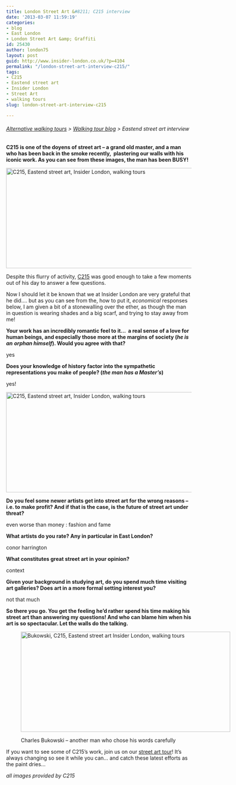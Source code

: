```yaml
---
title: London Street Art &#8211; C215 interview
date: '2013-03-07 11:59:19'
categories:
- blog
- East London
- London Street Art &amp; Graffiti
id: 25430
author: london75
layout: post
guid: http://www.insider-london.co.uk/?p=4104
permalink: "/london-street-art-interview-c215/"
tags:
- C215
- Eastend street art
- Insider London
- Street Art
- walking tours
slug: london-street-art-interview-c215

---
```

###### [Alternative walking tours](http://www.insider-london.co.uk/ "Insider London walking tours") > [Walking tour blog](http://www.insider-london.co.uk/blog/ "Insider London blog") > Eastend street art interview

**C215 is one of the doyens of street art &#8211; a grand old master, and a man who has been back in the smoke recently,  plastering our walls with his iconic work. As you can see from these images, the man has been BUSY!**

<a href="http://www.insider-london.co.uk/blog/2013/03/07/london-street-art-interview-c215/c125-at-work/" rel="attachment wp-att-4110"><img class="size-full wp-image-4110 alignnone" alt="C215, Eastend street art, Insider London, walking tours" src="http://www.insider-london.co.uk/wp-content/uploads/2013/01/C125-at-work.jpg" width="569" height="272" /></a>

Despite this flurry of activity, [C215](http://www.flickr.com/photos/c215/show/ "C215") was good enough to take a few moments out of his day to answer a few questions.

Now I should let it be known that we at Insider London are very grateful that he did&#8230;. but as you can see from the, how to put it, _economical_ responses below, I am given a bit of a stonewalling over the ether, as though the man in question is wearing shades and a big scarf, and trying to stay away from me!

**Your work has an incredibly romantic feel to it…  a real sense of a love for human beings, and especially those more at the margins of society (_he is an_** **_orphan himself_****)****. Would you agree with that?** 

yes

**Does your knowledge of history factor into the sympathetic representations you make of people? **(_the man has a Master&#8217;s_)****

yes!

<a href="http://www.insider-london.co.uk/blog/2013/03/07/london-street-art-interview-c215/c125-woman-2/" rel="attachment wp-att-4120"><img class="alignnone size-full wp-image-4120" alt="C215, Eastend street art, Insider London, walking tours" src="http://www.insider-london.co.uk/wp-content/uploads/2013/01/c125-woman1.jpg" width="569" height="272" /></a>

**Do you feel some newer artists get into street art for the wrong reasons – i.e. to make profit? And if that is the case, is the future of street art under threat?**

even worse than money : fashion and fame

**What artists do you rate? Any in particular in East London?**

conor harrington

**What constitutes great street art in your opinion?**

context

**Given your background in studying art, do you spend much time visiting art galleries? Does art in a more formal setting interest you?**

not that much

**So there you go. You get the feeling he’d rather spend his time making his street art than answering my questions! And who can blame him when his art is so spectacular. Let the walls do the talking.**<figure id="attachment_4129" style="width: 569px" class="wp-caption alignnone">

<a href="http://www.insider-london.co.uk/blog/2013/03/07/london-street-art-interview-c215/bigbuk/" rel="attachment wp-att-4129"><img class="size-full wp-image-4129  " alt="Bukowski, C215, Eastend street art Insider London, walking tours" src="http://www.insider-london.co.uk/wp-content/uploads/2013/01/bigbuk.jpg" width="569" height="272" /></a><figcaption class="wp-caption-text">Charles Bukowski &#8211; another man who chose his words carefully</figcaption></figure> 

If you want to see some of C215’s work, join us on our [street art tour](http://www.insider-london.co.uk/london-graffiti-artists-walking-tours/ "Eastend street art tour")! It’s always changing so see it while you can… and catch these latest efforts as the paint dries…

_all images provided by C215_